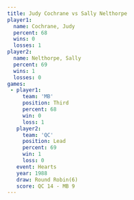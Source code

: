 ```yaml
---
title: Judy Cochrane vs Sally Nelthorpe
player1:                
  name: Cochrane, Judy  
  percent: 68           
  wins: 0               
  losses: 1             
player2:                
  name: Nelthorpe, Sally
  percent: 69           
  wins: 1               
  losses: 0             
games:
 - player1:         
     team: 'MB'     
     position: Third
     percent: 68    
     win: 0         
     loss: 1        
   player2:        
     team: 'QC'    
     position: Lead
     percent: 69   
     win: 1        
     loss: 0       
   event: Hearts       
   year: 1988          
   draw: Round Robin(6)
   score: QC 14 - MB 9 
---
```

